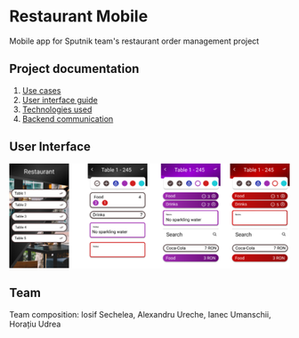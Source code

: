 # Restaurant Mobile

Mobile app for Sputnik team's restaurant order management project

## Project documentation

1. [Use cases](use-cases.md)
2. [User interface guide](ui-guide.md)
3. [Technologies used](technologies.md)
4. [Backend communication](backend-communication.md)

## User Interface
![UI](documentation/UI.png "User Interface")

## Team

Team composition: Iosif Sechelea, Alexandru Ureche, Ianec Umanschii, Horațiu Udrea